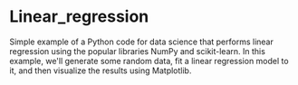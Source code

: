 # Linear_regression
Simple example of a Python code for data science that performs linear regression using the popular 
libraries NumPy and scikit-learn. In this example, we'll generate some random data, fit a linear
regression model to it, and then visualize the results using Matplotlib.
